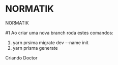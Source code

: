 # NORMATIK
NORMATIK


#1 Ao criar uma nova branch roda estes comandos:
1. yarn prsima migrate dev --name init
2. yarn prisma generate

Criando Doctor
